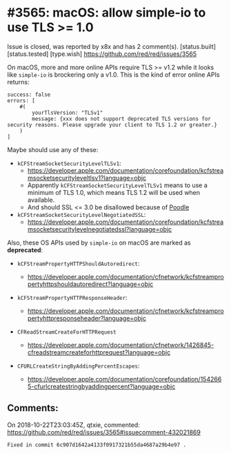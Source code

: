 
#3565: macOS: allow simple-io to use TLS >= 1.0
================================================================================
Issue is closed, was reported by x8x and has 2 comment(s).
[status.built] [status.tested] [type.wish]
<https://github.com/red/red/issues/3565>

On macOS, more and more online APIs require TLS >= v1.2 while it looks like `simple-io` is brockering only a v1.0.
This is the kind of error online APIs returns:
```
success: false
errors: [
	#(
		yourTlsVersion: "TLSv1"
		message: {xxx does not support deprecated TLS versions for security reasons. Please upgrade your client to TLS 1.2 or greater.}
	)
]
```

Maybe should use any of these:
- `kCFStreamSocketSecurityLevelTLSv1`:
  - https://developer.apple.com/documentation/corefoundation/kcfstreamsocketsecurityleveltlsv1?language=objc
  - Apparently `kCFStreamSocketSecurityLevelTLSv1` means to use a minimum of TLS 1.0, which means TLS 1.2 will be used when available.
  - And should SSL <= 3.0 be disallowed because of [Poodle](https://www.us-cert.gov/ncas/alerts/TA14-290A)
- `kCFStreamSocketSecurityLevelNegotiatedSSL`:
  - https://developer.apple.com/documentation/corefoundation/kcfstreamsocketsecuritylevelnegotiatedssl?language=objc



Also, these OS APIs used by `simple-io` on macOS are marked as **deprecated**:
- `kCFStreamPropertyHTTPShouldAutoredirect`:
  - https://developer.apple.com/documentation/cfnetwork/kcfstreampropertyhttpshouldautoredirect?language=objc

- `kCFStreamPropertyHTTPResponseHeader`:
  - https://developer.apple.com/documentation/cfnetwork/kcfstreampropertyhttpresponseheader?language=objc

- `CFReadStreamCreateForHTTPRequest`
  - https://developer.apple.com/documentation/cfnetwork/1426845-cfreadstreamcreateforhttprequest?language=objc

- `CFURLCreateStringByAddingPercentEscapes`:
  - https://developer.apple.com/documentation/corefoundation/1542665-cfurlcreatestringbyaddingpercent?language=objc



Comments:
--------------------------------------------------------------------------------

On 2018-10-22T23:03:45Z, qtxie, commented:
<https://github.com/red/red/issues/3565#issuecomment-432021869>

    Fixed in commit 6c907d1642a4133f0917321b55da4687a29b4e97 .

